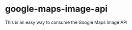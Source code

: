google-maps-image-api
=====================

This is an easy way to consume the Google Maps Image API

